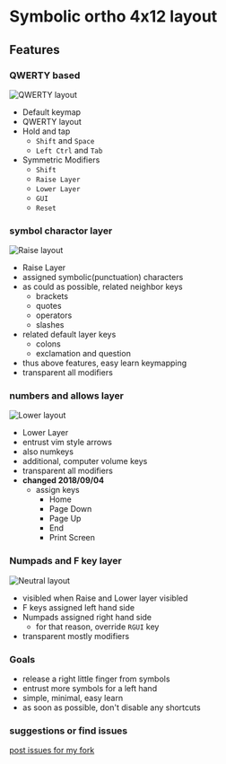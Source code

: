 # Symbolic ortho 4x12 layout 

## Features

### QWERTY based 

![QWERTY layout](https://gist.githubusercontent.com/leico/cb50ecd12eb8ad906a69678f265cd52c/raw/14b9063e9bed21063b03025521557d433539adcc/QWERTY.png)

* Default keymap
* QWERTY layout
* Hold and tap 
    * `Shift` and `Space`
    * `Left Ctrl` and `Tab`
* Symmetric Modifiers
    * `Shift`
    * `Raise Layer`
    * `Lower Layer`
    * `GUI`
    * `Reset`

### symbol charactor layer

![Raise layout](https://gist.githubusercontent.com/leico/cb50ecd12eb8ad906a69678f265cd52c/raw/14b9063e9bed21063b03025521557d433539adcc/Raise.png)

* Raise Layer
* assigned symbolic(punctuation) characters
* as could as possible, related neighbor keys
    * brackets
    * quotes
    * operators
    * slashes
* related default layer keys
    * colons
    * exclamation and question
* thus above features, easy learn keymapping
* transparent all modifiers

### numbers and allows layer

![Lower layout](https://gist.githubusercontent.com/leico/cb50ecd12eb8ad906a69678f265cd52c/raw/14b9063e9bed21063b03025521557d433539adcc/Lower.png)

* Lower Layer
* entrust vim style arrows
* also numkeys
* additional, computer volume keys
* transparent all modifiers
* **changed 2018/09/04**
    * assign keys
        * Home
        * Page Down
        * Page Up
        * End
        * Print Screen

### Numpads and F key layer

![Neutral layout](https://gist.githubusercontent.com/leico/cb50ecd12eb8ad906a69678f265cd52c/raw/14b9063e9bed21063b03025521557d433539adcc/Neutral.png)

* visibled when Raise and Lower layer visibled
* F keys assigned left hand side
* Numpads assigned right hand side
    * for that reason, override `RGUI` key
* transparent mostly modifiers


### Goals

* release a right little finger from symbols
* entrust more symbols for a left hand
* simple, minimal, easy learn
* as soon as possible, don't disable any shortcuts


###  suggestions or find issues

[post issues for my fork](https://github.com/leico/qmk_firmware/issues)

